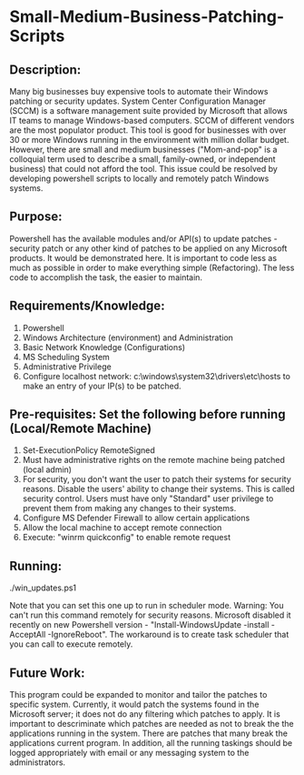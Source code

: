 # Small-Medium-Business-Patching-Scripts

Description:
------------
Many big businesses buy expensive tools to automate their Windows patching or security updates. System Center Configuration Manager (SCCM) is a software management suite provided by Microsoft that allows IT teams to manage Windows-based computers. SCCM of different vendors are the most populator product. This tool is good for businesses with over 30 or more Windows running in the environment with million dollar budget. However, there are small and medium businesses ("Mom-and-pop" is a colloquial term used to describe a small, family-owned, or independent business) that could  not afford the tool. This issue could be resolved by developing powershell scripts to locally and remotely patch Windows systems.

Purpose:
--------
Powershell has the available modules and/or API(s) to update patches - security patch or any other kind of patches to be applied on any Microsoft products. It would be demonstrated here. It is important to code less as much as possible in order to make everything simple (Refactoring). The less code to accomplish the task, the easier to maintain.

Requirements/Knowledge:
------------
1. Powershell
2. Windows Architecture (environment) and Administration
3. Basic Network Knowledge (Configurations)
4. MS Scheduling System
5. Administrative Privilege
6. Configure localhost network: c:\windows\system32\drivers\etc\hosts to make an entry of your IP(s) to be patched.


Pre-requisites: Set the following before running (Local/Remote Machine)
------------------------------------------------
1.  Set-ExecutionPolicy RemoteSigned
2.  Must have administrative rights on the remote machine being patched (local admin)
3.  For security, you don't want the user to patch their systems for security reasons. Disable the users' ability to change their systems. This is called security control. Users must have only "Standard" user privilege to prevent them from making any changes to their systems.
4. Configure MS Defender Firewall to allow certain applications
5. Allow the local machine to accept remote connection
6. Execute: "winrm quickconfig" to enable remote request

Running:
--------
./win_updates.ps1

Note that you can set this one up to run in scheduler mode.
Warning: You can't run this command remotely for security reasons. Microsoft disabled it recently on new Powershell version - "Install-WindowsUpdate -install -AcceptAll -IgnoreReboot". The workaround is to create task scheduler that you can call to execute remotely.


Future Work:
------------
This program could be expanded to monitor and tailor the patches to specific system. Currently, it would patch the systems found in the Microsoft server; it does not do any filtering which patches to apply. It is important to descriminate which patches are needed as not to break the the applications running in the system. There are patches that many break the applications current program. In addition, all the running taskings should be logged appropriately with email or any messaging system to the administrators.
